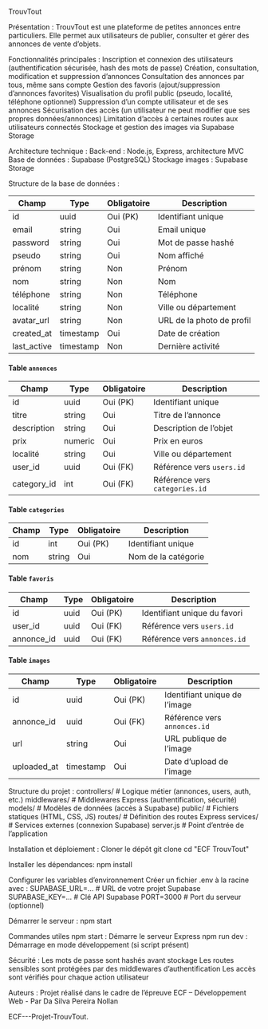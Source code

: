 TrouvTout

Présentation :
TrouvTout est une plateforme de petites annonces entre particuliers. Elle permet aux utilisateurs de publier, consulter et gérer des annonces de vente d’objets.

Fonctionnalités principales :
Inscription et connexion des utilisateurs (authentification sécurisée, hash des mots de passe)
Création, consultation, modification et suppression d’annonces
Consultation des annonces par tous, même sans compte
Gestion des favoris (ajout/suppression d’annonces favorites)
Visualisation du profil public (pseudo, localité, téléphone optionnel)
Suppression d’un compte utilisateur et de ses annonces
Sécurisation des accès (un utilisateur ne peut modifier que ses propres données/annonces)
Limitation d’accès à certaines routes aux utilisateurs connectés
Stockage et gestion des images via Supabase Storage

Architecture technique :
Back-end : Node.js, Express, architecture MVC
Base de données : Supabase (PostgreSQL)
Stockage images : Supabase Storage

Structure de la base de données :

| Champ       | Type      | Obligatoire | Description               |
| ----------- | --------- | ----------- | ------------------------- |
| id          | uuid      | Oui (PK)    | Identifiant unique        |
| email       | string    | Oui         | Email unique              |
| password    | string    | Oui         | Mot de passe hashé        |
| pseudo      | string    | Oui         | Nom affiché               |
| prénom      | string    | Non         | Prénom                    |
| nom         | string    | Non         | Nom                       |
| téléphone   | string    | Non         | Téléphone                 |
| localité    | string    | Non         | Ville ou département      |
| avatar_url  | string    | Non         | URL de la photo de profil |
| created_at  | timestamp | Oui         | Date de création          |
| last_active | timestamp | Non         | Dernière activité         |

#### Table `annonces`

| Champ       | Type    | Obligatoire | Description                    |
| ----------- | ------- | ----------- | ------------------------------ |
| id          | uuid    | Oui (PK)    | Identifiant unique             |
| titre       | string  | Oui         | Titre de l’annonce             |
| description | string  | Oui         | Description de l’objet         |
| prix        | numeric | Oui         | Prix en euros                  |
| localité    | string  | Oui         | Ville ou département           |
| user_id     | uuid    | Oui (FK)    | Référence vers `users.id`      |
| category_id | int     | Oui (FK)    | Référence vers `categories.id` |

#### Table `categories`

| Champ | Type   | Obligatoire | Description         |
| ----- | ------ | ----------- | ------------------- |
| id    | int    | Oui (PK)    | Identifiant unique  |
| nom   | string | Oui         | Nom de la catégorie |

#### Table `favoris`

| Champ      | Type | Obligatoire | Description                  |
| ---------- | ---- | ----------- | ---------------------------- |
| id         | uuid | Oui (PK)    | Identifiant unique du favori |
| user_id    | uuid | Oui (FK)    | Référence vers `users.id`    |
| annonce_id | uuid | Oui (FK)    | Référence vers `annonces.id` |

#### Table `images`

| Champ       | Type      | Obligatoire | Description                   |
| ----------- | --------- | ----------- | ----------------------------- |
| id          | uuid      | Oui (PK)    | Identifiant unique de l’image |
| annonce_id  | uuid      | Oui (FK)    | Référence vers `annonces.id`  |
| url         | string    | Oui         | URL publique de l’image       |
| uploaded_at | timestamp | Oui         | Date d’upload de l’image      |

Structure du projet :
controllers/ # Logique métier (annonces, users, auth, etc.)
middlewares/ # Middlewares Express (authentification, sécurité)
models/ # Modèles de données (accès à Supabase)
public/ # Fichiers statiques (HTML, CSS, JS)
routes/ # Définition des routes Express
services/ # Services externes (connexion Supabase)
server.js # Point d’entrée de l’application

Installation et déploiement :
Cloner le dépôt
git clone <url-du-repo>
cd "ECF TrouvTout"

Installer les dépendances:
npm install

Configurer les variables d’environnement
Créer un fichier .env à la racine avec :
SUPABASE_URL=... # URL de votre projet Supabase
SUPABASE_KEY=... # Clé API Supabase
PORT=3000 # Port du serveur (optionnel)

Démarrer le serveur :
npm start

Commandes utiles
npm start : Démarre le serveur Express
npm run dev : Démarrage en mode développement (si script présent)

Sécurité :
Les mots de passe sont hashés avant stockage
Les routes sensibles sont protégées par des middlewares d’authentification
Les accès sont vérifiés pour chaque action utilisateur

Auteurs :
Projet réalisé dans le cadre de l’épreuve ECF – Développement Web - Par Da Silva Pereira Nollan

ECF---Projet-TrouvTout.
